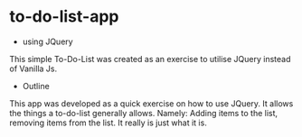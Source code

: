 # to-do-list-app


- using JQuery

This simple To-Do-List was created as an exercise to utilise JQuery instead of Vanilla Js.

- Outline

This app was developed as a quick exercise on how to use JQuery. It allows the things a to-do-list generally allows. Namely: Adding items to the list, removing items from the list. It really is just what it is.
